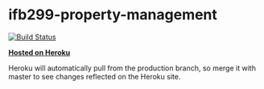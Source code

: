 # ifb299-property-management
[![Build Status](https://magnum.travis-ci.com/Tervel/ifb299-property-management.svg?token=a6Jyn3puWowgvGzYW6Hg&branch=master)](https://magnum.travis-ci.com/Tervel/ifb299-property-management)

[**Hosted on Heroku**](https://dry-plains-2958.herokuapp.com)

Heroku will automatically pull from the production branch, so merge it with master to see changes reflected on the Heroku site.
